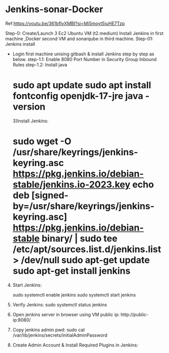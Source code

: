 # Jenkins-sonar-Docker
Ref:https://youtu.be/361bfIvXMBI?si=Mi5moyt5iuHE7Tzp

Step-0: Create/Launch 3 Ec2 Ubuntu VM (t2.medium) 
Install Jenkins in first machine ,Docker second VM and sonarqube in third machine.
Step-01: Jenkins install
- Login first machine unising gitbash & install Jenkins step by step as below.
  step-1.1: Enable 8080 Port Number in Security Group Inbound Rules
  step-1.2: Install java
  
     sudo apt update
     sudo apt install fontconfig openjdk-17-jre
     java -version
  ========================
  3)Install Jenkins:
  
   sudo wget -O /usr/share/keyrings/jenkins-keyring.asc \
    https://pkg.jenkins.io/debian-stable/jenkins.io-2023.key
   echo deb [signed-by=/usr/share/keyrings/jenkins-keyring.asc] \
    https://pkg.jenkins.io/debian-stable binary/ | sudo tee \
    /etc/apt/sources.list.d/jenkins.list > /dev/null
    sudo apt-get update
    sudo apt-get install jenkins
  ========================
4) Start Jenkins:
  
   sudo systemctl enable jenkins
   sudo systemctl start jenkins
5) Verify Jenkins:
   sudo systemctl status jenkins
6) Open jenkins server in browser using VM public ip:
   http://public-ip:8080/
7) Copy jenkins admin pwd:
   sudo cat /var/lib/jenkins/secrets/initialAdminPassword
8) Create Admin Account & Install Required Plugins in Jenkins:

    



   
